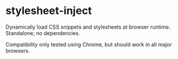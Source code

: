 # stylesheet-inject

Dynamically load CSS snippets and stylesheets at browser runtime. Standalone; no dependencies.

Compatibility only tested using Chrome, but should work in all major browsers.
